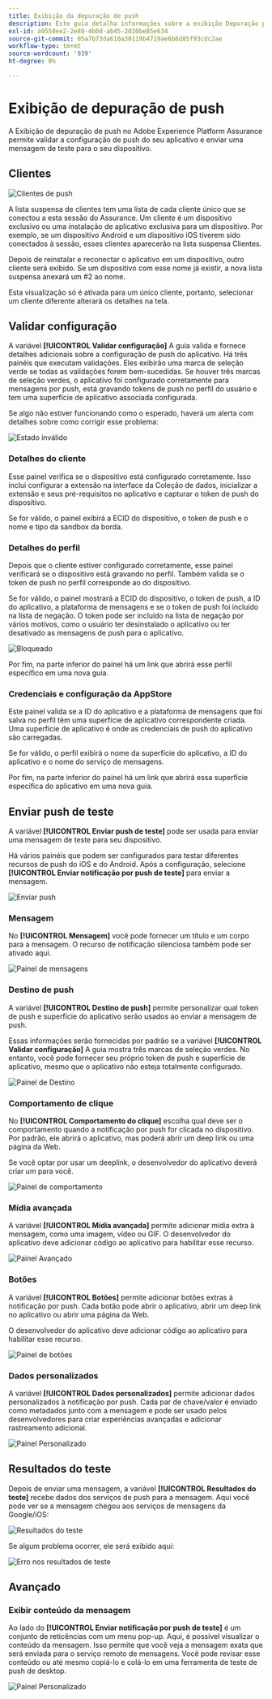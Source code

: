 ```yaml
---
title: Exibição da depuração de push
description: Este guia detalha informações sobre a exibição Depuração por push no Adobe Experience Platform Assurance.
exl-id: a9558ee2-2e80-4b0d-ab45-2020be85e634
source-git-commit: 05a7b73da610a30119b4719ae6b6d85f93cdc2ae
workflow-type: tm+mt
source-wordcount: '939'
ht-degree: 0%

---
```


# Exibição de depuração de push

A Exibição de depuração de push no Adobe Experience Platform Assurance permite validar a configuração de push do seu aplicativo e enviar uma mensagem de teste para o seu dispositivo.

## Clientes

![Clientes de push](./images/push-debug-view/clients.png)

A lista suspensa de clientes tem uma lista de cada cliente único que se conectou a esta sessão do Assurance. Um cliente é um dispositivo exclusivo ou uma instalação de aplicativo exclusiva para um dispositivo. Por exemplo, se um dispositivo Android e um dispositivo iOS tiverem sido conectados à sessão, esses clientes aparecerão na lista suspensa Clientes.

Depois de reinstalar e reconectar o aplicativo em um dispositivo, outro cliente será exibido. Se um dispositivo com esse nome já existir, a nova lista suspensa anexará um #2 ao nome.

Esta visualização só é ativada para um único cliente, portanto, selecionar um cliente diferente alterará os detalhes na tela.

## Validar configuração

A variável **[!UICONTROL Validar configuração]** A guia valida e fornece detalhes adicionais sobre a configuração de push do aplicativo. Há três painéis que executam validações. Eles exibirão uma marca de seleção verde se todas as validações forem bem-sucedidas. Se houver três marcas de seleção verdes, o aplicativo foi configurado corretamente para mensagens por push, está gravando tokens de push no perfil do usuário e tem uma superfície de aplicativo associada configurada.

Se algo não estiver funcionando como o esperado, haverá um alerta com detalhes sobre como corrigir esse problema:

![Estado inválido](./images/push-debug-view/invalid-state.png)

### Detalhes do cliente

Esse painel verifica se o dispositivo está configurado corretamente. Isso inclui configurar a extensão na interface da Coleção de dados, inicializar a extensão e seus pré-requisitos no aplicativo e capturar o token de push do dispositivo.

Se for válido, o painel exibirá a ECID do dispositivo, o token de push e o nome e tipo da sandbox da borda.

### Detalhes do perfil

Depois que o cliente estiver configurado corretamente, esse painel verificará se o dispositivo está gravando no perfil. Também valida se o token de push no perfil corresponde ao do dispositivo.

Se for válido, o painel mostrará a ECID do dispositivo, o token de push, a ID do aplicativo, a plataforma de mensagens e se o token de push foi incluído na lista de negação. O token pode ser incluído na lista de negação por vários motivos, como o usuário ter desinstalado o aplicativo ou ter desativado as mensagens de push para o aplicativo.

![Bloqueado](./images/push-debug-view/deny-list-blocked.png)

Por fim, na parte inferior do painel há um link que abrirá esse perfil específico em uma nova guia.

### Credenciais e configuração da AppStore

Este painel valida se a ID do aplicativo e a plataforma de mensagens que foi salva no perfil têm uma superfície de aplicativo correspondente criada. Uma superfície de aplicativo é onde as credenciais de push do aplicativo são carregadas.

Se for válido, o perfil exibirá o nome da superfície do aplicativo, a ID do aplicativo e o nome do serviço de mensagens.

Por fim, na parte inferior do painel há um link que abrirá essa superfície específica do aplicativo em uma nova guia.

## Enviar push de teste

A variável **[!UICONTROL Enviar push de teste]** pode ser usada para enviar uma mensagem de teste para seu dispositivo.

Há vários painéis que podem ser configurados para testar diferentes recursos de push do iOS e do Android. Após a configuração, selecione **[!UICONTROL Enviar notificação por push de teste]** para enviar a mensagem.

![Enviar push](./images/push-debug-view/send.png)

### Mensagem

No **[!UICONTROL Mensagem]** você pode fornecer um título e um corpo para a mensagem. O recurso de notificação silenciosa também pode ser ativado aqui.

![Painel de mensagens](./images/push-debug-view/message-pane.png)

### Destino de push

A variável **[!UICONTROL Destino de push]** permite personalizar qual token de push e superfície do aplicativo serão usados ao enviar a mensagem de push.

Essas informações serão fornecidas por padrão se a variável **[!UICONTROL Validar configuração]** A guia mostra três marcas de seleção verdes. No entanto, você pode fornecer seu próprio token de push e superfície de aplicativo, mesmo que o aplicativo não esteja totalmente configurado.

![Painel de Destino](./images/push-debug-view/target-pane.png)

### Comportamento de clique

No **[!UICONTROL Comportamento do clique]** escolha qual deve ser o comportamento quando a notificação por push for clicada no dispositivo. Por padrão, ele abrirá o aplicativo, mas poderá abrir um deep link ou uma página da Web.

Se você optar por usar um deeplink, o desenvolvedor do aplicativo deverá criar um para você.

![Painel de comportamento](./images/push-debug-view/click-behavior.png)

### Mídia avançada

A variável **[!UICONTROL Mídia avançada]** permite adicionar mídia extra à mensagem, como uma imagem, vídeo ou GIF. O desenvolvedor do aplicativo deve adicionar código ao aplicativo para habilitar esse recurso.

![Painel Avançado](./images/push-debug-view/rich-pane.png)

### Botões

A variável **[!UICONTROL Botões]** permite adicionar botões extras à notificação por push. Cada botão pode abrir o aplicativo, abrir um deep link no aplicativo ou abrir uma página da Web.

O desenvolvedor do aplicativo deve adicionar código ao aplicativo para habilitar esse recurso.

![Painel de botões](./images/push-debug-view/buttons-pane.png)

### Dados personalizados

A variável **[!UICONTROL Dados personalizados]** permite adicionar dados personalizados à notificação por push. Cada par de chave/valor é enviado como metadados junto com a mensagem e pode ser usado pelos desenvolvedores para criar experiências avançadas e adicionar rastreamento adicional.

![Painel Personalizado](./images/push-debug-view/custom-pane.png)

## Resultados do teste

Depois de enviar uma mensagem, a variável **[!UICONTROL Resultados do teste]** recebe dados dos serviços de push para a mensagem. Aqui você pode ver se a mensagem chegou aos serviços de mensagens da Google/iOS:

![Resultados do teste](./images/push-debug-view/test-results.png)

Se algum problema ocorrer, ele será exibido aqui:

![Erro nos resultados de teste](./images/push-debug-view/test-error.png)

## Avançado

### Exibir conteúdo da mensagem

Ao lado do **[!UICONTROL Enviar notificação por push de teste]** é um conjunto de reticências com um menu pop-up. Aqui, é possível visualizar o conteúdo da mensagem. Isso permite que você veja a mensagem exata que será enviada para o serviço remoto de mensagens. Você pode revisar esse conteúdo ou até mesmo copiá-lo e colá-lo em uma ferramenta de teste de push de desktop.

![Painel Personalizado](./images/push-debug-view/message-payload.png)
